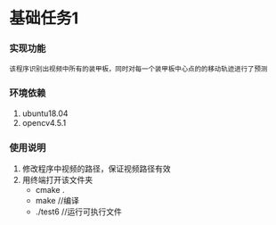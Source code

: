 # 基础任务1

### 实现功能
    该程序识别出视频中所有的装甲板，同时对每一个装甲板中心点的的移动轨迹进行了预测

### 环境依赖
1. ubuntu18.04
2. opencv4.5.1

### 使用说明
1. 修改程序中视频的路径，保证视频路径有效
2. 用终端打开该文件夹
    * cmake . 
    * make 		//编译
    * ./test6 	//运行可执行文件

